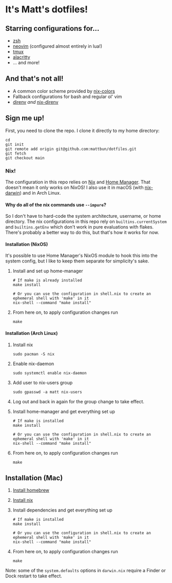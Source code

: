 # It's Matt's dotfiles!

## Starring configurations for...

* [zsh](https://zsh.sourceforge.io/)
* [neovim](https://neovim.io/) (configured almost entirely in lua!)
* [tmux](https://github.com/tmux/tmux)
* [alacritty](https://github.com/alacritty/alacritty)
* ... and more!

## And that's not all!

* A common color scheme provided by [nix-colors](https://github.com/Misterio77/nix-colors)
* Fallback configurations for bash and regular ol' vim
* [direnv](https://direnv.net/) *and* [nix-direnv](https://github.com/nix-community/nix-direnv)

## Sign me up!

First, you need to clone the repo. I clone it directly to my home directory:

```shell
cd
git init
git remote add origin git@github.com:mattbun/dotfiles.git
git fetch
git checkout main
```

### Nix!

The configuration in this repo relies on [Nix](https://nixos.org/) and [Home Manager](https://github.com/nix-community/home-manager). That doesn't mean it only works on NixOS! I also use it in macOS (with [nix-darwin](https://github.com/LnL7/nix-darwin)) and in Arch Linux.

#### Why do all of the nix commands use `--impure`?

So I don't have to hard-code the system architecture, username, or home directory. The nix configurations in this repo rely on `builtins.currentSystem` and `builtins.getEnv` which don't work in pure evaluations with flakes. There's probably a better way to do this, but that's how it works for now.

#### Installation (NixOS)

It's possible to use Home Manager's NixOS module to hook this into the system config, but I like to keep them separate for simplicity's sake.

1. Install and set up home-manager

    ```shell
    # If make is already installed
    make install

    # Or you can use the configuration in shell.nix to create an ephemeral shell with 'make' in it
    nix-shell --command "make install"
    ```

2. From here on, to apply configuration changes run

    ```shell
    make
    ```

#### Installation (Arch Linux)

1. Install nix

    ```shell
    sudo pacman -S nix
    ```

2. Enable nix-daemon

    ```shell
    sudo systemctl enable nix-daemon
    ```

3. Add user to nix-users group

    ```shell
    sudo gpasswd -a matt nix-users
    ```

4. Log out and back in again for the group change to take effect.

5. Install home-manager and get everything set up

    ```shell
    # If make is installed
    make install

    # Or you can use the configuration in shell.nix to create an ephemeral shell with 'make' in it
    nix-shell --command "make install"
    ```

6. From here on, to apply configuration changes run

    ```shell
    make
    ```

## Installation (Mac)

1. [Install homebrew](https://brew.sh/)

2. [Install nix](https://nix.dev/tutorials/install-nix)

3. Install dependencies and get everything set up

    ```
    # If make is installed
    make install

    # Or you can use the configuration in shell.nix to create an ephemeral shell with 'make' in it
    nix-shell --command "make install"
    ```

4. From here on, to apply configuration changes run

    ```shell
    make
    ```

Note: some of the `system.defaults` options in `darwin.nix` require a Finder or Dock restart to take effect.
